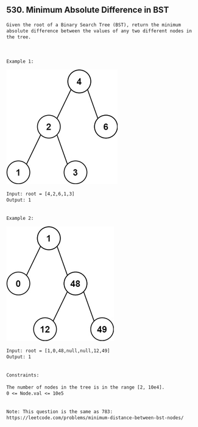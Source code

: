 ## 530. Minimum Absolute Difference in BST

```
Given the root of a Binary Search Tree (BST), return the minimum absolute difference between the values of any two different nodes in the tree.

 

Example 1:
```
![img.png](img.png)

```
Input: root = [4,2,6,1,3]
Output: 1


Example 2:
```
![img_1.png](img_1.png)

```
Input: root = [1,0,48,null,null,12,49]
Output: 1
 

Constraints:

The number of nodes in the tree is in the range [2, 10e4].
0 <= Node.val <= 10e5
 

Note: This question is the same as 783: https://leetcode.com/problems/minimum-distance-between-bst-nodes/
```